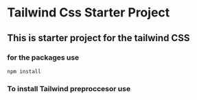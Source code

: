 # Tailwind Css Starter Project
## This is starter project for the tailwind CSS

### for the packages use

`npm install`

### To install Tailwind preproccesor use 





